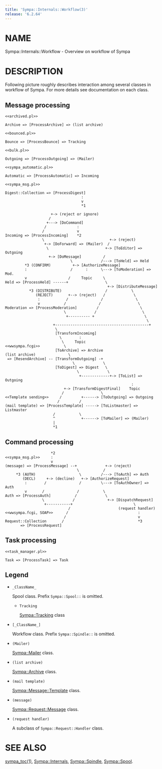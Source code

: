```yaml
---
title: 'Sympa::Internals::Workflow(3)'
release: '6.2.64'
---
```


# NAME

Sympa::Internals::Workflow - Overview on workflow of Sympa

# DESCRIPTION

Following picture roughly describes interaction among several classes in
workflow of Sympa.  For more details see documentation on each class.

## Message processing

    <<archived.pl>>
    
    Archive => [ProcessArchive] => (list archive)
    
    <<bounced.pl>>
    
    Bounce => [ProcessBounce] => Tracking
    
    <<bulk.pl>>
    
    Outgoing => [ProcessOutgoing] => (Mailer)
    
    <<sympa_automatic.pl>>
    
    Automatic => [ProcessAutomatic] => Incoming
    
    <<sympa_msg.pl>>
    
    Digest::Collection => [ProcessDigest]
                                       :
                                       v
                                       *1
    
                         +-> (reject or ignore)
                        /
                       +---> [DoCommand]
                      /              :
                     /               v
    Incoming => [ProcessIncoming]    *2
                     \                              +-> (reject)
                      +-> [DoForward] => (Mailer)  /
                       \                          +-> [ToEditor] => Outgoing
                        +-> [DoMessage]          /
                                  \             /---> [ToHeld] => Held
             *3 (CONFIRM)          +-> [AuthorizeMessage]
             :                    /      :      \---> [ToModeration] => Mod.
             v                   /     Topic     \
    Held => [ProcessHeld] ------+                 \
                                                   +-> [DistributeMessage]
               *3 (DISTRIBUTE)                    /           \
                  (REJECT)       +--> (reject)   /             \
                   :            /               /               \
                   v           /               /                 \
    Moderation => [ProcessModeration]         /                   \
                               \             /                     \
                                +---------- +                       \
                                                                     \
                          +-------------------------------------------+
                           \
                           [TransformIncoming]
                             \        :
                              \     Topic
    <<wwsympa.fcgi>>           \
                           [ToArchive] => Archive
    (list archive)               \
     => [ResendArchive] -- [TransformOutgoing] -+
                                   \             \
                           [ToDigest] => Digest   \
                                     \             \
                                      +-------------+-> [ToList] => Outgoing
                                                              :
                               +-> [TransformDigestFinal]    Topic
                              /                 \
    <<Template sending>>     /         +------> [ToOutgoing] => Outgoing
                            /         / 
    (mail template) => [ProcessTemplate] -----> [ToListmaster] => Listmaster
                          /           \
                          ^            +------> [ToMailer] => (Mailer)
                          |
                          *1

## Command processing

                         *2
    <<sympa_msg.pl>>     :
                         v
    (message) => [ProcessMessage] --+             +-> (reject)
                                     \           /
         *3 (AUTH)                    \         /---> [ToAuth] => Auth
            (DECL)     +-> (decline)   +-> [AuthorizeRequest]
             :        /               /         \---> [ToAuthOwner] => Auth
             v       /               /           \
    Auth => [ProcessAuth]           /             \
                     \             /               +-> [DispatchRequest]
                      +-----------+                            \
                                 /                      (request handler)
    <<wwsympa.fcgi, SOAP>>      /                                :
                               /                                 v
    Request::Collection       /                                  *3 
           => [ProcessRequest]

## Task processing

    <<task_manager.pl>>
    
    Task => [ProcessTask] => Task

## Legend

- `_ClassName_`

    Spool class.  Prefix `Sympa::Spool::` is omitted.

    - `Tracking`

        [Sympa::Tracking](./Sympa-Tracking.3.md) class

- `[_ClassName_]`

    Workflow class.  Prefix `Sympa::Spindle::` is omitted.

- `(Mailer)`

    [Sympa::Mailer](./Sympa-Mailer.3.md) class.

- `(list archive)`

    [Sympa::Archive](./Sympa-Archive.3.md) class.

- `(mail template)`

    [Sympa::Message::Template](./Sympa-Message-Template.3.md) class.

- `(message)`

    [Sympa::Request::Message](./Sympa-Request-Message.3.md) class.

- `(request handler)`

    A subclass of `Sympa::Request::Handler` class.

# SEE ALSO

[sympa\_toc(1)](./sympa_toc.1.md), [Sympa::Internals](./Sympa-Internals.3.md), [Sympa::Spindle](./Sympa-Spindle.3.md), [Sympa::Spool](./Sympa-Spool.3.md).
